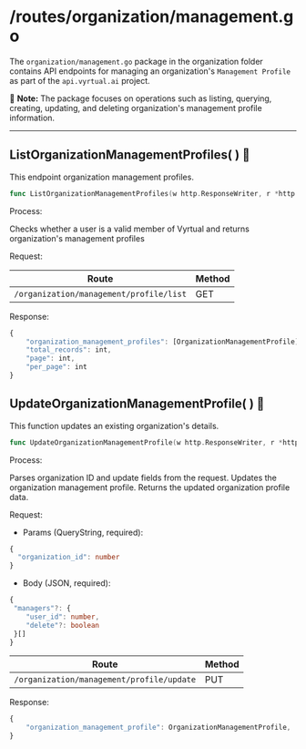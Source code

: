 # /routes/organization/management.go

The `organization/management.go` package in the organization folder contains API endpoints for managing an organization's `Management Profile` as part of the `api.vyrtual.ai` project.

📝 **Note:** The package focuses on operations such as listing, querying, creating, updating, and deleting organization's management profile information.

---

## ListOrganizationManagementProfiles( ) 🚀

This endpoint organization management profiles.

```go
func ListOrganizationManagementProfiles(w http.ResponseWriter, r *http.Request, ctx *service.Service) error { ... }
```

Process:

Checks whether a user is a valid member of
Vyrtual and returns organization's management
profiles

Request:

| Route                                   | Method |
| --------------------------------------- | ------ |
| `/organization/management/profile/list` | GET    |

Response:

```typescript
{
    "organization_management_profiles": [OrganizationManagementProfile],
    "total_records": int,
    "page": int,
    "per_page": int
}
```

## UpdateOrganizationManagementProfile( ) 🔄

This function updates an existing organization's details.

```go
func UpdateOrganizationManagementProfile(w http.ResponseWriter, r *http.Request, ctx *service.Service) error { ... }
```

Process:

Parses organization ID and update fields from the request.
Updates the organization management profile.
Returns the updated organization profile data.

Request:

- Params (QueryString, required):

```typescript
{
  "organization_id": number
}
```

- Body (JSON, required):

```typescript
{
 "managers"?: {
    "user_id": number,
    "delete"?: boolean
 }[]
}
```

| Route                                     | Method |
| ----------------------------------------- | ------ |
| `/organization/management/profile/update` | PUT    |

Response:

```typescript
{
    "organization_management_profile": OrganizationManagementProfile,
}
```
